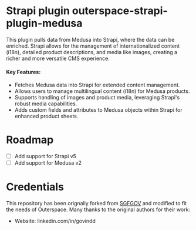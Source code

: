 # Strapi plugin outerspace-strapi-plugin-medusa

This plugin pulls data from Medusa into Strapi, where the data can be enriched. Strapi allows for the management of internationalized content (i18n), detailed product descriptions, and media like images, creating a richer and more versatile CMS experience.

#### Key Features:
- Fetches Medusa data into Strapi for extended content management.
- Allows users to manage multilingual content (i18n) for Medusa products.
- Supports handling of images and product media, leveraging Strapi's robust media capabilities.
- Adds custom fields and attributes to Medusa objects within Strapi for enhanced product sheets.

# Roadmap

- [ ] Add support for Strapi v5
- [ ] Add support for Medusa v2

# Credentials

This repository has been orignally forked from [SGFGOV](https://github.com/SGFGOV/medusa-strapi-repo.git) and modified to fit the needs of Outerspace.
Many thanks to the original authors for their work:
* Website: linkedin.com/in/govindd
